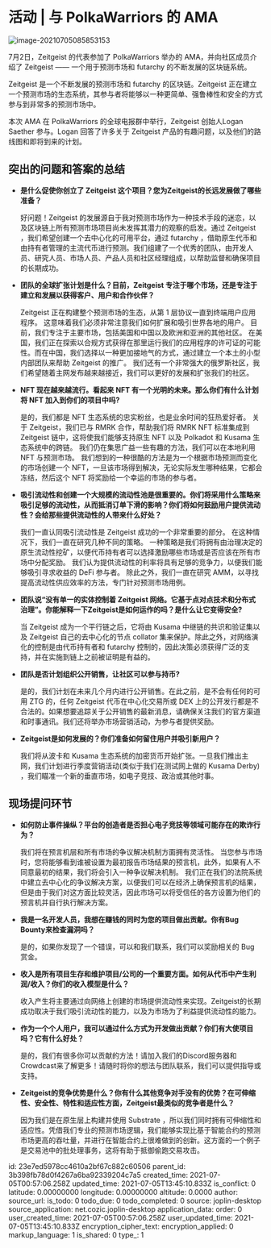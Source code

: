 # 活动 | 与 PolkaWarriors 的 AMA

![image-20210705085853153](C:\Users\yukai\Desktop\image-20210705085853153.png)

7月2日，Zeitgeist 的代表参加了 PolkaWarriors 举办的 AMA，并向社区成员介绍了 Zeitgeist —— 一个用于预测市场和 futarchy 的不断发展的区块链系统。

Zeitgeist 是一个不断发展的预测市场和 futarchy 的区块链。Zeitgeist 正在建立一个预测市场的生态系统，其参与者将能够以一种更简单、强鲁棒性和安全的方式参与到非常多的预测市场中。

本次 AMA 在 PolkaWarriors 的全球电报群中举行，Zeitgeist 创始人Logan Saether 参与。Logan 回答了许多关于 Zeitgeist 产品的有趣问题，以及他们的路线图和即将到来的计划。

## 突出的问题和答案的总结

- **是什么促使你创立了 Zeitgeist 这个项目？您为Zeitgeist的长远发展做了哪些准备？**

  好问题！Zeitgeist 的发展源自于我对预测市场作为一种技术手段的迷恋，以及区块链上所有预测市场项目尚未发挥其潜力的观察的启发。通过 Zeitgeist ，我们希望创建一个去中心化的可用平台，通过 futarchy ，借助原生代币和由持有者管理的主流代币进行预测。我们组建了一个优秀的团队，由开发人员、研究人员、市场人员、产品人员和社区经理组成，以帮助监督和确保项目的长期成功。

- **团队的全球扩张计划是什么？目前，Zeitgeist 专注于哪个市场，还是专注于建立和发展以获得客户、用户和合作伙伴？**

  Zeitgeist 正在构建整个预测市场的生态，从第 1 层协议一直到终端用户应用程序。 这意味着我们必须非常注意我们如何扩展和吸引世界各地的用户。 目前，我们专注于主要市场，包括美国和中国以及欧洲和亚洲的其他社区。 在美国，我们正在探索以合规方式获得在那里运行我们的应用程序的许可证的可能性。而在中国，我们选择以一种更加接地气的方式，通过建立一个本土的小型内部团队来帮助 Zeitgeist 的推广。 我们还有一个非常强大的俄罗斯社区，我们希望随着主网发布越来越接近，我们可以更好的发展和扩张我们的社区。

- **NFT 现在越来越流行。看起来 NFT 有一个光明的未来。那么你们有什么计划将 NFT 加入到你们的项目中吗?**

  是的，我们都是 NFT 生态系统的忠实粉丝，也是业余时间的狂热爱好者。 关于 Zeitgeist，我们已与 RMRK 合作，帮助我们将 RMRK NFT 标准集成到 Zeitgeist 链中，这将使我们能够支持原生 NFT 以及 Polkadot 和 Kusama 生态系统中的跨链。 我们仍在集思广益一些有趣的方法，我们可以在本地利用 NFT 与预测市场。 我们想到的一种很酷的方法是为一个根据市场预测而变化的市场创建一个 NFT，一旦该市场得到解决，无论实际发生哪种结果，它都会冻结，然后这个 NFT 将奖励给一个幸运的市场的参与者。

- **吸引流动性和创建一个大规模的流动性池是很重要的。你们将采用什么策略来吸引足够的流动性，从而抵消订单下滑的影响？你们将如何鼓励用户提供流动性？会给那些提供流动性的人带来什么好处？**

  我们一直认同吸引流动性是 Zeitgeist 成功的一个非常重要的部分。 在这种情况下，我们一直在研究几种不同的策略。 一种策略是我们将拥有由治理决定的原生流动性挖矿，以便代币持有者可以选择激励哪些市场或是否应该在所有市场中分配奖励。 我们认为提供流动性的利率将具有足够的竞争力，以便我们能够吸引寻求收益的 DeFi 参与者。 除此之外，我们一直在研究 AMM，以寻找提高流动性供应效率的方法，专门针对预测市场用例。

- **团队说“没有单一的实体控制着 Zeitgeist 网络。它基于点对点技术和分布式治理”。你能解释一下Zeitgeist是如何运作的吗？是什么让它变得安全?**

  当 Zeitgeist 成为一个平行链之后，它将由 Kusama 中继链的共识和验证集以及 Zeitgeist 自己的去中心化的节点 collator 集来保护。除此之外，对网络演化的控制是由代币持有者和 futarchy 控制的，因此决策必须获得广泛的支持，并在实施到链上之前被证明是有益的。

- **团队是否计划组织公开销售，让社区可以参与持币?**

  是的，我们计划在未来几个月内进行公开销售。在此之前，是不会有任何的可用 ZTG 的，任何 Zeitgeist 代币在中心化交易所或 DEX 上的公开发行都是不合法的。如果想要追踪关于公开销售的最新消息，请确保关注我们的官方渠道和时事通讯。我们还将举办市场营销活动，为参与者提供奖励。

- **Zeitgeist是如何发展的？你们准备如何留住用户并吸引新用户？**

  我们将从波卡和 Kusama 生态系统的加密货币开始扩张。一旦我们推出主网，我们计划进行季度营销活动(类似于我们在测试网上做的 Kusama Derby) ，我们瞄准一个新的垂直市场，如电子竞技、政治或其他时事。

## 现场提问环节

- **如何防止事件操纵？平台的创造者是否担心电子竞技等领域可能存在的欺诈行为？**

  我们将在预言机层和所有市场的争议解决机制方面拥有灵活性。 当您参与市场时，您将能够看到谁被设置为最初报告市场结果的预言机，此外，如果有人不同意最初的结果，我们将会引入一种争议解决机制。 我们正在我们的法院系统中建立去中心化的争议解决方案，以便我们可以在经济上确保预言机的结果，但是由于我们对这方面比较灵活，因此市场可以将受信任的各方设置为他们的预言机并自行执行解决方案。

- **我是一名开发人员，我想在赚钱的同时为您的项目做出贡献。你有Bug Bounty来检查漏洞吗？**

  是的，如果你发现了一个错误，可以和我们联系，我们可以奖励相关的 Bug 赏金。

- **收入是所有项目生存和维护项目/公司的一个重要方面。如何从代币中产生利润/收入？你们的收入模型是什么？**

  收入产生将主要通过向网络上创建的市场提供流动性来实现。Zeitgeist的长期成功取决于我们吸引流动性的能力，以及为市场为了利益提供流动性的能力。

- **作为一个个人用户，我可以通过什么方式为开发做出贡献？你们有大使项目吗？它有什么好处？**

  是的，我们有很多你可以贡献的方法！请加入我们的Discord服务器和Crowdcast来了解更多！请随时将你的想法与团队联系，我们可以提供指导或支持。

- **Zeitgeist的竞争优势是什么？你有什么其他竞争对手没有的优势？在可伸缩性、安全性、特性和适应性方面，Zeitgeist最类似的竞争者是什么？**

  因为我们是在原生层上构建并使用 Substrate ，所以我们同时拥有可伸缩性和适应性。凭借我们专业的预测市场逻辑，我们能够实现比基于智能合约的预测市场更高的吞吐量，并进行在智能合约上很难做到的创新。这方面的一个例子是交易池中的批处理事务，这将有助于抵御偷跑交易攻击。



id: 23e7ed5978cc4610a2bf67c882c60506
parent_id: 3b398fb78d0f4267a6ba92339204c7a5
created_time: 2021-07-05T00:57:06.258Z
updated_time: 2021-07-05T13:45:10.833Z
is_conflict: 0
latitude: 0.00000000
longitude: 0.00000000
altitude: 0.0000
author: 
source_url: 
is_todo: 0
todo_due: 0
todo_completed: 0
source: joplin-desktop
source_application: net.cozic.joplin-desktop
application_data: 
order: 0
user_created_time: 2021-07-05T00:57:06.258Z
user_updated_time: 2021-07-05T13:45:10.833Z
encryption_cipher_text: 
encryption_applied: 0
markup_language: 1
is_shared: 0
type_: 1